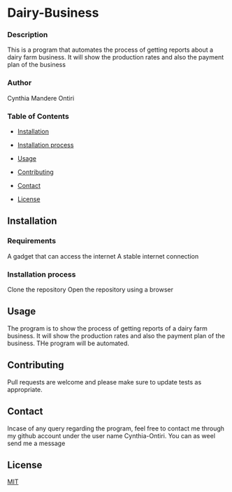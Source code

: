 # Dairy-Business
### Description
This is a program that automates the process of getting reports about a dairy farm  business. It will show the production rates and also the payment plan of the business
### Author
Cynthia Mandere Ontiri
### Table of Contents
- [Installation](##Installation)

- [Installation process](##Installation )

- [Usage](##Usage)

- [Contributing](##Contributing)

- [Contact](##Contact)

- [License](##License)


## Installation
### Requirements
A gadget that can access the internet
A stable internet connection

### Installation process
Clone the repository
Open the repository using a browser

## Usage

The program is to show the process of getting reports of a dairy farm  business. It will show the production rates and also the payment plan of the business. THe program will be automated.

## Contributing
Pull requests are welcome and please make sure to update tests as appropriate.

## Contact
Incase of any query regarding the program, feel free to contact me through my github account under the user name Cynthia-Ontiri. You can as weel send me a message


## License
[MIT](https://choosealicense.com/licenses/mit/)
